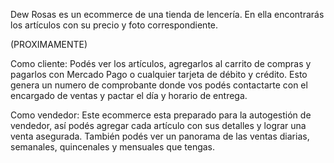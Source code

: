 Dew Rosas es un ecommerce de una tienda de lencería. En ella encontrarás los artículos con su precio y foto correspondiente.

(PROXIMAMENTE)

Como cliente:
Podés ver los artículos, agregarlos al carrito de compras y pagarlos con Mercado Pago o cualquier tarjeta de débito y crédito.
Esto genera un numero de comprobante donde vos podés contactarte con el encargado de ventas y pactar el día y horario de entrega.


Como vendedor:
Este ecommerce esta preparado para la autogestión de vendedor, así podés agregar cada artículo con sus detalles y lograr una venta asegurada.
También podés ver un panorama de las ventas diarias, semanales, quincenales y mensuales que tengas.

